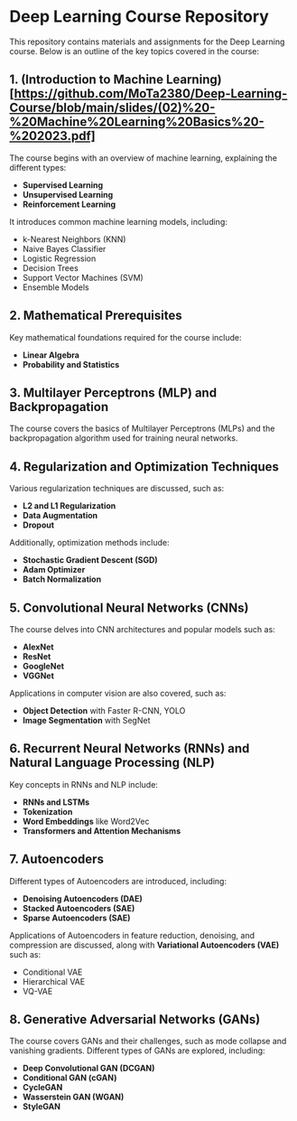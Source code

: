 # Deep Learning Course Repository

This repository contains materials and assignments for the Deep Learning course. Below is an outline of the key topics covered in the course:

## 1. (Introduction to Machine Learning)[https://github.com/MoTa2380/Deep-Learning-Course/blob/main/slides/(02)%20-%20Machine%20Learning%20Basics%20-%202023.pdf]
The course begins with an overview of machine learning, explaining the different types:
- **Supervised Learning**
- **Unsupervised Learning**
- **Reinforcement Learning**

It introduces common machine learning models, including:
- k-Nearest Neighbors (KNN)
- Naive Bayes Classifier
- Logistic Regression
- Decision Trees
- Support Vector Machines (SVM)
- Ensemble Models

## 2. Mathematical Prerequisites
Key mathematical foundations required for the course include:
- **Linear Algebra**
- **Probability and Statistics**

## 3. Multilayer Perceptrons (MLP) and Backpropagation
The course covers the basics of Multilayer Perceptrons (MLPs) and the backpropagation algorithm used for training neural networks.

## 4. Regularization and Optimization Techniques
Various regularization techniques are discussed, such as:
- **L2 and L1 Regularization**
- **Data Augmentation**
- **Dropout**

Additionally, optimization methods include:
- **Stochastic Gradient Descent (SGD)**
- **Adam Optimizer**
- **Batch Normalization**

## 5. Convolutional Neural Networks (CNNs)
The course delves into CNN architectures and popular models such as:
- **AlexNet**
- **ResNet**
- **GoogleNet**
- **VGGNet**

Applications in computer vision are also covered, such as:
- **Object Detection** with Faster R-CNN, YOLO
- **Image Segmentation** with SegNet

## 6. Recurrent Neural Networks (RNNs) and Natural Language Processing (NLP)
Key concepts in RNNs and NLP include:
- **RNNs and LSTMs**
- **Tokenization**
- **Word Embeddings** like Word2Vec
- **Transformers and Attention Mechanisms**

## 7. Autoencoders
Different types of Autoencoders are introduced, including:
- **Denoising Autoencoders (DAE)**
- **Stacked Autoencoders (SAE)**
- **Sparse Autoencoders (SAE)**

Applications of Autoencoders in feature reduction, denoising, and compression are discussed, along with **Variational Autoencoders (VAE)** such as:
- Conditional VAE
- Hierarchical VAE
- VQ-VAE

## 8. Generative Adversarial Networks (GANs)
The course covers GANs and their challenges, such as mode collapse and vanishing gradients. Different types of GANs are explored, including:
- **Deep Convolutional GAN (DCGAN)**
- **Conditional GAN (cGAN)**
- **CycleGAN**
- **Wasserstein GAN (WGAN)**
- **StyleGAN**
